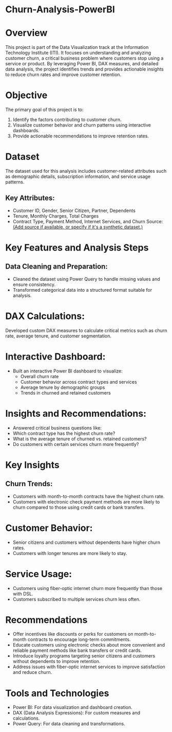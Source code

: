 # Churn-Analysis-PowerBI
# Overview
This project is part of the Data Visualization track at the Information Technology Institute (ITI). It focuses on understanding and analyzing customer churn, a critical business problem where customers stop using a service or product. By leveraging Power BI, DAX measures, and detailed data analysis, the project identifies trends and provides actionable insights to reduce churn rates and improve customer retention.

# Objective
The primary goal of this project is to:

1. Identify the factors contributing to customer churn.
2. Visualize customer behavior and churn patterns using interactive dashboards.
3. Provide actionable recommendations to improve retention rates.

# Dataset
The dataset used for this analysis includes customer-related attributes such as demographic details, subscription information, and service usage patterns.

## Key Attributes:

- Customer ID, Gender, Senior Citizen, Partner, Dependents
- Tenure, Monthly Charges, Total Charges
- Contract Type, Payment Method, Internet Services, and Churn
Source: [(Add source if available, or specify if it's a synthetic dataset.)](https://www.kaggle.com/datasets/blastchar/telco-customer-churn)

# Key Features and Analysis Steps
## Data Cleaning and Preparation:

- Cleaned the dataset using Power Query to handle missing values and ensure consistency.
- Transformed categorical data into a structured format suitable for analysis.

# DAX Calculations:

Developed custom DAX measures to calculate critical metrics such as churn rate, average tenure, and customer segmentation.

# Interactive Dashboard:
- Built an interactive Power BI dashboard to visualize:
  - Overall churn rate
  - Customer behavior across contract types and services
  - Average tenure by demographic groups
  - Trends in churned and retained customers

# Insights and Recommendations:

- Answered critical business questions like:
- Which contract type has the highest churn rate?
- What is the average tenure of churned vs. retained customers?
- Do customers with certain services churn more frequently?


# Key Insights

## Churn Trends:

- Customers with month-to-month contracts have the highest churn rate.
- Customers with electronic check payment methods are more likely to churn compared to those using  credit cards or bank transfers.

# Customer Behavior:

- Senior citizens and customers without dependents have higher churn rates.
- Customers with longer tenures are more likely to stay.

# Service Usage:

- Customers using fiber-optic internet churn more frequently than those with DSL.
- Customers subscribed to multiple services churn less often.

# Recommendations
- Offer incentives like discounts or perks for customers on month-to-month contracts to encourage long-term commitments.
- Educate customers using electronic checks about more convenient and reliable payment methods like bank transfers or credit cards.
- Introduce loyalty programs targeting senior citizens and customers without dependents to improve retention.
- Address issues with fiber-optic internet services to improve satisfaction and reduce churn.
  
# Tools and Technologies
- Power BI: For data visualization and dashboard creation.
- DAX (Data Analysis Expressions): For custom measures and calculations.
- Power Query: For data cleaning and transformations.





